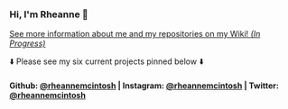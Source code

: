 ### Hi, I'm Rheanne 👋

[See more information about me and my repositories on my Wiki! _(In Progress)_](https://github.com/rheannemcintosh/rheannemcintosh/wiki)

:arrow_down: Please see my six current projects pinned below :arrow_down: 

#### Github: [@rheannemcintosh](https://github.com/rheannemcintosh) | Instagram: [@rheannemcintosh](https://www.instagram.com/rheannemcintosh/) | Twitter: [@rheannemcintosh](https://twitter.com/rheannemcintosh)
